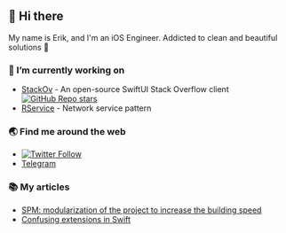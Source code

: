 ## 👋 Hi there

<!--
**Puasonych/Puasonych** is a ✨ _special_ ✨ repository because its `README.md` (this file) appears on your GitHub profile.

Here are some ideas to get you started:

- 🔭 I’m currently working on ...
- 🌱 I’m currently learning ...
- 👯 I’m looking to collaborate on ...
- 🤔 I’m looking for help with ...
- 💬 Ask me about ...
- 📫 How to reach me: ...
- 😄 Pronouns: ...
- ⚡ Fun fact: ...
-->

My name is Erik, and I'm an iOS Engineer. Addicted to clean and beautiful solutions 🚀

### 🔭 I’m currently working on

- [StackOv](https://github.com/surfstudio/StackOv) - An open-source SwiftUI Stack Overflow client [![GitHub Repo stars](https://img.shields.io/github/stars/surfstudio/StackOv)](https://github.com/surfstudio/StackOv)
- [RService](https://github.com/ephedra-software/RService) - Network service pattern

### 🌏 Find me around the web

- [![Twitter Follow](https://img.shields.io/twitter/follow/puasonych?color=blue&label=Follow&logo=Twitter&logoColor=white&style=flat-square)](https://twitter.com/puasonych)
- [Telegram](https://t.me/erik_basargin)

### 📚 My articles

- [SPM: modularization of the project to increase the building speed](https://habr.com/en/company/surfstudio/blog/527460/)
- [Confusing extensions in Swift](https://puasonych.medium.com/confusing-extensions-in-swift-a71b2c93df2)

